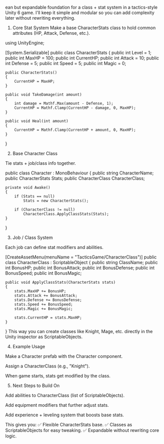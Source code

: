 ean but expandable foundation for a class + stat system in a tactics-style Unity 6 game. I'll keep it simple and modular so you can add complexity later without rewriting everything.

1. Core Stat System
Make a base CharacterStats class to hold common attributes (HP, Attack, Defense, etc.).

using UnityEngine;

[System.Serializable]
public class CharacterStats
{
    public int Level = 1;
    public int MaxHP = 100;
    public int CurrentHP;
    public int Attack = 10;
    public int Defense = 5;
    public int Speed = 5;
    public int Magic = 0;

    public CharacterStats()
    {
        CurrentHP = MaxHP;
    }

    public void TakeDamage(int amount)
    {
        int damage = Mathf.Max(amount - Defense, 1);
        CurrentHP = Mathf.Clamp(CurrentHP - damage, 0, MaxHP);
    }

    public void Heal(int amount)
    {
        CurrentHP = Mathf.Clamp(CurrentHP + amount, 0, MaxHP);
    }
}


2. Base Character Class

Tie stats + job/class info together.

public class Character : MonoBehaviour
{
    public string CharacterName;
    public CharacterStats Stats;
    public CharacterClass CharacterClass;

    private void Awake()
    {
        if (Stats == null)
            Stats = new CharacterStats();

        if (CharacterClass != null)
            CharacterClass.ApplyClassStats(Stats);
    }
}


3. Job / Class System

Each job can define stat modifiers and abilities.

[CreateAssetMenu(menuName = "TacticsGame/CharacterClass")]
public class CharacterClass : ScriptableObject
{
    public string ClassName;
    public int BonusHP;
    public int BonusAttack;
    public int BonusDefense;
    public int BonusSpeed;
    public int BonusMagic;

    public void ApplyClassStats(CharacterStats stats)
    {
        stats.MaxHP += BonusHP;
        stats.Attack += BonusAttack;
        stats.Defense += BonusDefense;
        stats.Speed += BonusSpeed;
        stats.Magic += BonusMagic;

        stats.CurrentHP = stats.MaxHP;
    }
}
This way you can create classes like Knight, Mage, etc. directly in the Unity inspector as ScriptableObjects.

4. Example Usage

Make a Character prefab with the Character component.

Assign a CharacterClass (e.g., "Knight").

When game starts, stats get modified by the class.

5. Next Steps to Build On

Add abilities to CharacterClass (list of ScriptableObjects).

Add equipment modifiers that further adjust stats.

Add experience + leveling system that boosts base stats.

This gives you:
✅ Flexible CharacterStats base.
✅ Classes as ScriptableObjects for easy tweaking.
✅ Expandable without rewriting core logic.